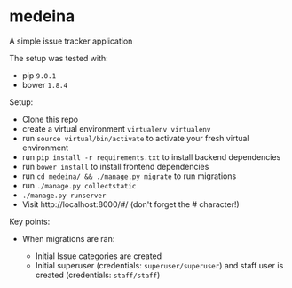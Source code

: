 # medeina

A simple issue tracker application

The setup was tested with:

* pip `9.0.1`
* bower `1.8.4`

Setup:

* Clone this repo
* create a virtual environment `virtualenv virtualenv`
* run `source virtual/bin/activate` to activate your fresh virtual environment
* run `pip install -r requirements.txt` to install backend dependencies
* run `bower install` to install frontend dependencies
* run `cd medeina/ && ./manage.py migrate` to run migrations
* run `./manage.py collectstatic`
* `./manage.py runserver`
* Visit http://localhost:8000/#/ (don't forget the # character!)

Key points:

* When migrations are ran:

   * Initial Issue categories are created
   * Initial superuser (credentials: `superuser/superuser`) and staff user is created (credentials: `staff/staff`)
